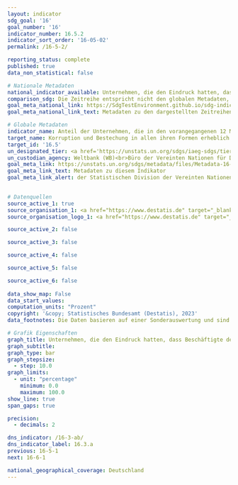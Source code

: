 ```yaml
---
layout: indicator    
sdg_goal: '16'    
goal_number: '16'    
indicator_number: 16.5.2    
indicator_sort_order: '16-05-02'    
permalink: /16-5-2/    

reporting_status: complete    
published: true    
data_non_statistical: false    

# Nationale Metadaten    
national_indicator_available: Unternehmen, die den Eindruck hatten, dass Beschäftigte des öffentlichen Dienstes während ihrer Interaktionen mit öffentlichen Einrichtungen in den vergangenen zwei Jahren bestechlich waren    
comparison_sdg: Die Zeitreihe entspricht nicht den globalen Metadaten, bietet aber zusätzliche Informationen.    
goal_meta_national_link: https://SdgTestEnvironment.github.io/sdg-indicators/public/Meta/16.5.2.pdf
goal_meta_national_link_text: Metadaten zu den dargestellten Zeitreihen    

# Globale Metadaten    
indicator_name: Anteil der Unternehmen, die in den vorangegangenen 12 Monaten mindestens einen Kontakt mit einem/ einer öffentlichen Bediensteten hatten und eine Bestechungszahlung an diese Person geleistet haben oder von ihr dazu aufgefordert wurden    
target_name: Korruption und Bestechung in allen ihren Formen erheblich reduzieren    
target_id: '16.5'    
un_designated_tier: <a href='https://unstats.un.org/sdgs/iaeg-sdgs/tier-classification/' title='Klicken Sie hier um weitere Informationen zur UN-Tier-Klassifikation zu erhalten.' target='_blank' onclick='return confirm_alert("der Statisischen Devision der Vereinten Nationen","De")>Tier I</a>    
un_custodian_agency: Weltbank (WB)<br>Büro der Vereinten Nationen für Drogen- und Verbrechensbekämpfung (UNODC)    
goal_meta_link: https://unstats.un.org/sdgs/metadata/files/Metadata-16-05-02.pdf    
goal_meta_link_text: Metadaten zu diesem Indikator    
goal_meta_link_alert: der Statistischen Division der Vereinten Nationen    
    

# Datenquellen
source_active_1: true
source_organisation_1: <a href="https://www.destatis.de" target="_blank"> Statistisches Bundesamt (Destatis) </a>
source_organisation_logo_1: <a href="https://www.destatis.de" target="_blank"><img src="https://g205sdgs.github.io/sdg-indicators/public/OrgImgDe/destatis.png" alt="Logo destatis" style="height:60px; width:148px"/></a>

source_active_2: false

source_active_3: false

source_active_4: false

source_active_5: false

source_active_6: false
    
data_show_map: False    
data_start_values:     
computation_units: "Prozent"    
copyright: '&copy; Statistisches Bundesamt (Destatis), 2023'    
data_footnotes: Die Daten basieren auf einer Sonderauswertung und sind nicht öffentlich zugänglich.<br>• Daten sind erst ab 2015 verfügbar.    

# Grafik Eigenschaften    
graph_title: Unternehmen, die den Eindruck hatten, dass Beschäftigte des öffentlichen Dienstes bestechlich waren
graph_subtitle:     
graph_type: bar
graph_stepsize: 
  - step: 10.0    
graph_limits:
  - unit: "percentage"
    minimum: 0.0
    maximum: 100.0
show_line: true
span_gaps: true

precision:
  - decimals: 2    

dns_indicator: /16-3-ab/
dns_indicator_label: 16.3.a
previous: 16-5-1    
next: 16-6-1    

national_geographical_coverage: Deutschland    
---
```


<span></span>